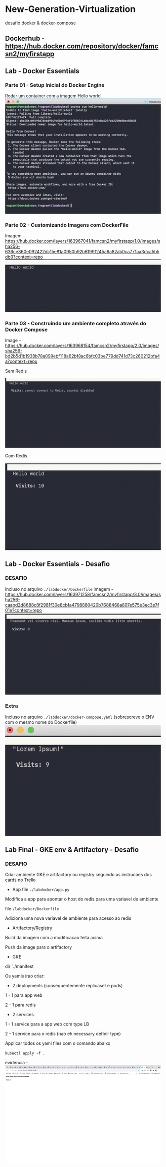 # New-Generation-Virtualization
desafio docker &amp; docker-compose

## Dockerhub - https://hub.docker.com/repository/docker/famcsn2/myfirstapp

## Lab - Docker Essentials
### Parte 01 - Setup Inicial do Docker Engine
Rodar um container com a imagem Hello world
![Alt text](https://raw.githubusercontent.com/Menosse/New-Generation-Virtualization/main/img/part1.png)

### Parte 02 - Customizando Imagens com DockerFile
Imagem - https://hub.docker.com/layers/163967041/famcsn2/myfirstapp/1.0/images/sha256-636ce360e092422dc15e81a0950b92b6199f245a6a82ab0ca771aa3dca5b5db0?context=repo
![Alt text](https://raw.githubusercontent.com/Menosse/New-Generation-Virtualization/main/img/part2.png)

### Parte 03 - Construindo um ambiente completo através do Docker Compose
Image - https://hub.docker.com/layers/163968154/famcsn2/myfirstapp/2.0/images/sha256-bd2b5d1b1938b78a099ebf118a62bf8ac6bfc03be779dd741d73c260212bfa4a?context=repo

Sem Redis

![Alt text](https://raw.githubusercontent.com/Menosse/New-Generation-Virtualization/main/img/part3-0.png)

Com Redis

![Alt text](https://raw.githubusercontent.com/Menosse/New-Generation-Virtualization/main/img/part3-1.png)


## Lab - Docker Essentials - Desafio
### DESAFIO
Incluso no arquivo `./labdocker/Dockerfile`
Imagem - https://hub.docker.com/layers/163971258/famcsn2/myfirstapp/3.0/images/sha256-caabd2d8688c8f2981f30e8cbfa4798880420b7688468a807e575e3ec3e7f01e?context=repo
![Alt text](https://raw.githubusercontent.com/Menosse/New-Generation-Virtualization/main/img/desafio.png)

### Extra
Incluso no arquivo `./labdocker/docker-compose.yaml` (sobrescreve o ENV com o mesmo nome do Dockerfile)
![Alt text](https://raw.githubusercontent.com/Menosse/New-Generation-Virtualization/main/img/extra.png)

## Lab Final - GKE env & Artifactory - Desafio
### DESAFIO
Criar ambiente GKE e artifactory ou registry seguindo as instrucoes dos cards no Trello

- App
file `./labdocker/app.py`

Modifica a app para apontar o host do redis para uma variavel de ambiente

file `/labdocker/Dockerfile`

Adiciona uma nova variavel de ambiente para acesso ao redis


- Artifactory/Registry

Build da imagem com a modificacao feita acima

Push da image para o artifactory


- GKE

dir `./manifest

Os yamls irao criar:
- 2 deployments (consequentemente replicaset e pods)

1 - 1 para app web

2 - 1 para redis

- 2 services

1 - 1 service para a app web com type LB

2 - 1 service para o redis (nao eh necessary definir type)

Applicar todos os yaml files com o comando abaixo

`kubectl apply -f .`


evidencia - ![Alt text](https://raw.githubusercontent.com/Menosse/New-Generation-Virtualization/main/img/part4-final-AppAndRedis.jpg)
